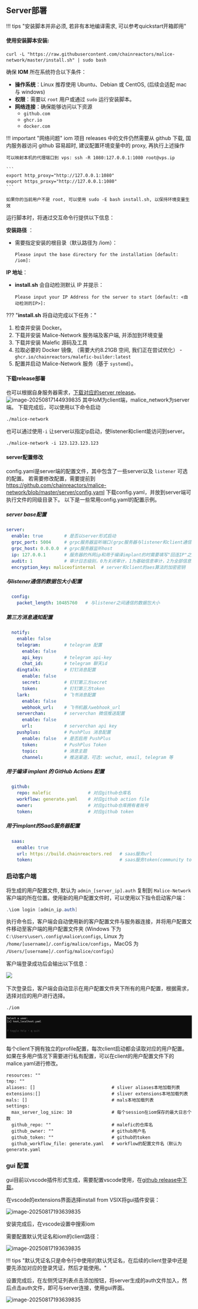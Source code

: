 ## Server部署

!!! tips "安装脚本并非必须, 若非有本地编译需求, 可以参考quickstart开箱即用"

#### 使用安装脚本安装:

```
curl -L "https://raw.githubusercontent.com/chainreactors/malice-network/master/install.sh" | sudo bash
```

确保 **IOM** 所在系统符合以下条件：

- **操作系统**：Linux 推荐使用 Ubuntu、Debian 或 CentOS, (后续会适配 mac 与 windows)
- **权限**：需要以 `root` 用户或通过 `sudo` 运行安装脚本。
- **网络连接**：确保能够访问以下资源
    - `github.com`
    - `ghcr.io`
    - `docker.com`

!!! important "网络问题"
    iom 项目 releases 中的文件仍然需要从 github 下载, 国内服务器访问 github 容易超时, 建议配置环境变量中的 proxy, 再执行上述操作

	可以映射本机的代理端口到 vps: ssh -R 1080:127.0.0.1:1080 root@vps.ip
	
	```
	export http_proxy="http://127.0.0.1:1080"
	export https_proxy="http://127.0.0.1:1080"
	```

	如果你的当前用户不是 root, 可以使用 sudo -E bash install.sh, 以保持环境变量生效

运行脚本时，将通过交互命令行提供以下信息：

**安装路径** ：

- 需要指定安装的根目录（默认路径为 /iom）：

  ```
  Please input the base directory for the installation [default: /iom]:
  ```

**IP 地址**：

- **install.sh** 会自动检测默认 IP 并提示：

  ```
  Please input your IP Address for the server to start [default: <自动检测的IP>]:
  ```

??? "**install.sh** 将自动完成以下任务："
1. 检查并安装 Docker。
2. 下载并安装 Malice-Network 服务端及客户端, 并添加到环境变量
3. 下载并安装 Malefic 源码及工具
4. 拉取必要的 Docker 镜像, （需要大约8.21GB 空间, 我们正在尝试优化）
		- `ghcr.io/chainreactors/malefic-builder:latest`
5. 配置并启动 Malice-Network 服务（基于 `systemd`）。

#### 下载release部署
也可以根据自身服务器需求，[下载对应的server release](https://github.com/chainreactors/malice-network/releases/latest)。
![image-20250817144939835](/IoM/assets/deploy/github_release.png)
其中IoM为client端，malice_network为server端。
下载完成后，可以使用以下命令启动
```bash
./malice-network
```
也可以通过使用`-i` 让server以指定ip启动，使listener和client能访问到server。
```
./malice-network -i 123.123.123.123
```
#### server配置修改
config.yaml是server端的配置文件，其中包含了一些server以及 `listener` 可选的配置。
若需要修改配置，需要提前到 https://github.com/chainreactors/malice-network/blob/master/server/config.yaml 下载config.yaml，并放到server端可执行文件的同级目录下。
以下是一些常用config.yaml的配置示例。
##### server base配置
```yaml
server:
  enable: true        # 是否以server形式启动
  grpc_port: 5004     # grpc服务器监听端口(grpc服务器与listener和client通信)
  grpc_host: 0.0.0.0  # grpc服务器监听host
  ip: 127.0.0.1       # 服务器的外网ip和用于编译implant的时需要填写"回连IP"之类的默认配置
  audit: 1            # 审计日志级别，0为关闭审计，1为基础信息审计，2为全部信息审计
  encryption_key: maliceofinternal  # server和client的aes算法的加密密钥
```

##### 与listener通信的数据包大小配置
```yaml
  config:
    packet_length: 10485760   # 与listener之间通信的数据包大小
```

##### 第三方消息通知配置
```yaml
  notify:
    enable: false 
    telegram:         # telegram 配置
	  enable: false
	  api_key:        # telegram api-key
	  chat_id:        # telegram 聊天id
	dingtalk:         # 钉钉消息配置
	  enable: false
	  secret:         # 钉钉第三方secret
	  token:          # 钉钉第三方token
    lark:             # 飞书消息配置
      enable: false
      webhook_url:    # 飞书机器人webhook_url
    serverchan:       # serverchan 微信推送配置
      enable: false
      url:            # serverchan api key
    pushplus:         # PushPlus 消息配置
      enable: false   # 是否启用 PushPlus
      token:          # PushPlus Token
      topic:          # 消息主题
      channel:        # 推送渠道，可选: wechat, email, telegram 等
```

##### 用于编译 implant 的 GitHub Actions 配置
```yaml
  github: 
    repo: malefic              # 对应github仓库名
    workflow: generate.yaml    # 对应github action file
    owner:                     # 对应github仓库拥有者账号
    token:                     # 对应github token
```

##### 用于implant的SaaS服务器配置
```yaml
  saas: 
    enable: true
    url: https://build.chainreactors.red   # saas服务url
    token:                                 # saas服务token(community token会在saas服务允许,并在server启动后自动生成)
```

### 启动客户端

将生成的用户配置文件, 默认为 `admin_[server_ip].auth` 复制到 `Malice-Network` 客户端的所在位置。使用新的用户配置文件时，可以使用以下指令启动客户端：

```powershell
.\iom login [admin_ip.auth]
```

执行命令后，客户端会自动使用新的客户配置文件与服务器连接，并将用户配置文件移动至客户端的用户配置文件夹 (Windows 下为 `C:\Users\user\.config\malice\configs`, Linux 为 `/home/[username]/.config/malice/configs`，MacOS  为 `/Users/[username]/.config/malice/configs`）

客户端登录成功后会输出以下信息：

![](/IoM/assets/NI55beE9Bo6ad5xtT3lcMuvunAd.png)

下次登录后，客户端会自动显示在用户配置文件夹下所有的用户配置，根据需求，选择对应的用户进行选择。

```
./iom
```

![](/IoM/assets/EEgKb86iwop9xaxBUt8cHZG9n8f.png)

每个client下拥有独立的profile配置，每次client启动都会读取对应的用户配置。如果在多用户情况下需要进行私有配置，可以在client的用户配置文件下的malice.yaml进行修改。

```
resources: ""                             
tmp: ""
aliases: []								# sliver aliases本地加载列表
extensions:[]							# sliver extensions本地加载列表
mals: []								# mals本地加载列表
settings:
  max_server_log_size: 10				# 每个session在iom保存的最大日志个数
  github_repo: ""						# malefic的仓库名
  github_owner: ""						# github用户名
  github_token: ""						# github的token
  github_workflow_file: generate.yaml	# workflow的配置文件名（默认为generate.yaml
```

### gui 配置

gui目前以vscode插件形式生成，需要配置vscode使用，在[github release中下载](https://github.com/chainreactors/malice-network/releases/latest/download/iom.vsix)。

在vscode的extensions界面选择install from VSIX将gui插件安装：

![image-20250817193639835](/IoM/assets/deploy/gui_install.png)

安装完成后，在vscode设置中搜索iom

需要配置默认凭证名和iom的client路径：

![image-20250817193639835](/IoM/assets/deploy/gui_setting.png)

!!! tips "默认凭证名只是命令行中使用的默认凭证名，在后续的client登录中还是要先添加对应的登录凭证，然后才能使用。"

设置完成后，在左侧凭证列表点击添加按钮，将server生成的auth文件加入，然后点击auth文件，即可与server连接，使用gui界面。

![image-20250817193639835](/IoM/assets/deploy/gui_add_auth.png)

